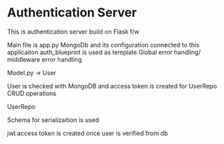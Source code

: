 # Authentication Server

This is authentication server build on Flask f/w


Main file is app.py
MongoDb and its configuration connected to this applicaiton
auth_blueprint is used as template
Global error handling/ middleware error handling

Model.py -> User

User is checked with MongoDB and access token is created for UserRepo CRUD operations

UserRepo

Schema for serializaition is used

jwt access token is created once user is verified from db
